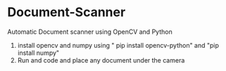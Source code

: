 # Document-Scanner
Automatic Document scanner using OpenCV and Python


1) install opencv and numpy using " pip install opencv-python" and "pip install numpy"
2) Run and code and place any document under the camera
